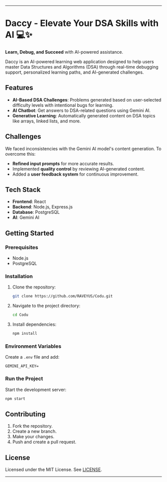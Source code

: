
---

# Daccy - Elevate Your DSA Skills with AI 💻✨

**Learn, Debug, and Succeed** with AI-powered assistance.

Daccy is an AI-powered learning web application designed to help users master Data Structures and Algorithms (DSA) through real-time debugging support, personalized learning paths, and AI-generated challenges.

## Features

- **AI-Based DSA Challenges**: Problems generated based on user-selected difficulty levels with intentional bugs for learning.
- **AI Chatbot**: Get answers to DSA-related questions using Gemini AI.
- **Generative Learning**: Automatically generated content on DSA topics like arrays, linked lists, and more.

## Challenges

We faced inconsistencies with the Gemini AI model's content generation. To overcome this:
- **Refined input prompts** for more accurate results.
- Implemented **quality control** by reviewing AI-generated content.
- Added a **user feedback system** for continuous improvement.

## Tech Stack

- **Frontend**: React
- **Backend**: Node.js, Express.js
- **Database**: PostgreSQL
- **AI**: Gemini AI

## Getting Started

### Prerequisites

- Node.js
- PostgreSQL

### Installation

1. Clone the repository:
   ```bash
   git clone https://github.com/RAVEYUS/Codu.git
   ```
2. Navigate to the project directory:
   ```bash
   cd Codu
   ```
3. Install dependencies:
   ```bash
   npm install
   ```

### Environment Variables

Create a `.env` file and add:

```env
GEMINI_API_KEY=
```

### Run the Project

Start the development server:
```bash
npm start
```

## Contributing

1. Fork the repository.
2. Create a new branch.
3. Make your changes.
4. Push and create a pull request.

## License

Licensed under the MIT License. See [LICENSE](LICENSE).

---
